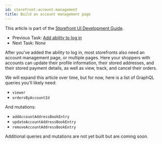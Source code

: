 ```yaml
---
id: storefront-account-management
title: Build an account management page
---
```


This article is part of the [Storefront UI Development Guide](./storefront-intro.md).
- Previous Task: [Add ability to log in](./storefront-login.md)
- Next Task: *None*

After you've added the ability to log in, most storefronts also need an account management page, or multiple pages. Here your shoppers with accounts can update their profile information, their stored addresses, and their stored payment details, as well as view, track, and cancel their orders.

We will expand this article over time, but for now, here is a list of GraphQL queries you'll likely need:
- `viewer`
- `ordersByAccountId`

And mutations:
- `addAccountAddressBookEntry`
- `updateAccountAddressBookEntry`
- `removeAccountAddressBookEntry`

Additional queries and mutations are not yet built but are coming soon.

